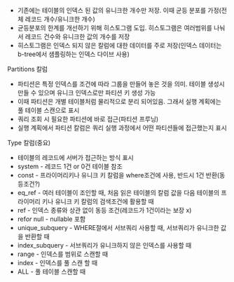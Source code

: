 - 기존에는 테이블의 인덱스 된 값의 유니크한 개수만 저장. 이때 균등 분포를 가정(전체 레코드 개수/유니크한 개수)
- 균등분포의 한계를 개선하기 위해 히스토그램 도입. 히스토그램은 여러범위를 나눠서 레코드 건수와 유니크한 값의 개수를 저장
- 히스토그램은 인덱스 되지 않은 칼럼에 대한 데이터를 주로 저장(인덱스 데이터는 b-tree에서 샘플링하는 인덱스 다이브 사용)

Partitions 칼럼

- 파티션은 특정 인덱스를 조건에 따라 그룹을 만들어 놓은 것을 의미. 테이블 생성시 만들 수 있으며 유니크 인덱스로만 파티션 키 생성 가능
- 이때 파티션은 개별 테이블처럼 물리적으로 분리 되어있음. 그래서 실행 계획에는 풀 테이블 스캔으로 표시
- 쿼리 조회 시 필요한 파티션에 바로 접근(파티션 프루닝)
- 실행 계획에서 파티션 칼럼은 쿼리 실행 과정에서 어떤 파티션들에 접근했는지 표시

Type 칼럼(중요)

- 테이블의 레코드에 서버가 접근하는 방식 표시
- system - 레코드 1건 or 0건 테이블 참조
- const - 프라이머리키나 유니크 키 칼럼을 where조건에 사용, 반드시 1건 반환(동등조건?)
- eq_ref - 여러 테이블이 조인할 때, 처음 읽은 테이블의 칼럼 값을 다음 테이블의 프라이머리 키나 유니크 키 칼럼의 검색조건에 활용할 때
- ref - 인덱스 종류와 상관 없이 동등 조건(레코드가 1건이라는 보장 x)
- ref*or* null - nullable 포함
- unique_subquery - WHERE절에서 서브쿼리 사용할 때, 서브쿼리가 유니크한 값을 반환할 때
- index_subquery - 서브쿼리가 유니크하지 않은 인덱스를 사용할 때
- range - 인덱스를 범위로 스캔할 때
- index - 인덱스를 풀 스캔 할 때
- ALL - 풀 테이블 스캔할 때
